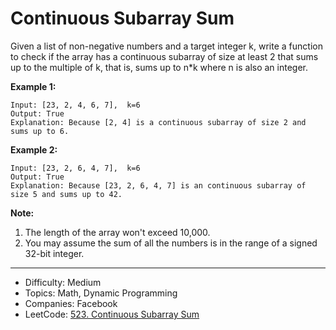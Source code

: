 # Continuous Subarray Sum

Given a list of non-negative numbers and a target integer k, write a function to check if the array has a continuous subarray of size at least 2 that sums up to the multiple of k, that is, sums up to n*k where n is also an integer.

**Example 1:**
```
Input: [23, 2, 4, 6, 7],  k=6
Output: True
Explanation: Because [2, 4] is a continuous subarray of size 2 and sums up to 6.
```
**Example 2:**
```
Input: [23, 2, 6, 4, 7],  k=6
Output: True
Explanation: Because [23, 2, 6, 4, 7] is an continuous subarray of size 5 and sums up to 42.
```
**Note:**
1. The length of the array won't exceed 10,000.
2. You may assume the sum of all the numbers is in the range of a signed 32-bit integer.

---

* Difficulty: Medium
* Topics: Math, Dynamic Programming
* Companies: Facebook
* LeetCode: [523. Continuous Subarray Sum](https://leetcode.com/problems/continuous-subarray-sum/description/)

